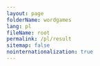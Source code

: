 ```yaml
---
layout: page
folderName: wordgames
lang: pl
fileName: root
permalink: /pl/result
sitemap: false
nointernationalization: true
---
```

